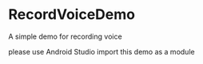 # RecordVoiceDemo
A simple demo for recording voice

please use Android Studio import this demo as a module

